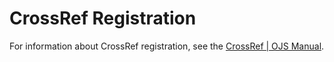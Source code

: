 # CrossRef Registration

For information about CrossRef registration, see the [CrossRef \| OJS Manual](https://pkp.gitbooks.io/crossref-ojs-manual/config.html).

